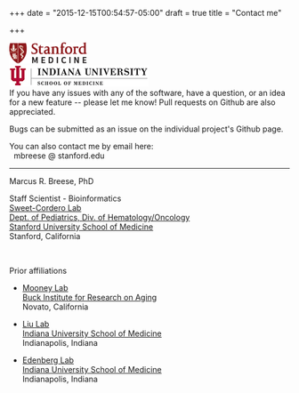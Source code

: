 +++
date = "2015-12-15T00:54:57-05:00"
draft = true
title = "Contact me"

+++

<div class="contact-logos">
	<a href="http://med.stanford.edu"><img src="/img/SM-logo-V-web.png" height="38px"/></a><br/>
	<a href="http://medicine.iu.edu"><img src="/img/logo3.gif"/></a>
</div>
If you have any issues with any of the software, have a question, or an idea for a new feature -- please let me know!
Pull requests on Github are also appreciated.

Bugs can be submitted as an issue on the individual project's Github page.

You can also contact me by email here:  
<i class="fa fa-envelope" style="padding:0 4px;"></i> mbreese @ stanford.edu

----

Marcus R. Breese, PhD  

Staff Scientist - Bioinformatics  
[Sweet-Cordero Lab](http://sweetcorderolab.stanford.edu)  
[Dept. of Pediatrics, Div. of Hematology/Oncology](http://pedhemonc.stanford.edu/)  
[Stanford University School of Medicine](http://med.stanford.edu)  
Stanford, California

<br/>

Prior affiliations

* [Mooney Lab](http://faculty.washington.edu/sdmooney/)  
  [Buck Institute for Research on Aging](http://buckinstitute.org/)  
  Novato, California

* [Liu Lab](http://compbio.iupui.edu/group/6/pages/about_us)  
  [Indiana University School of Medicine](http://medicine.iu.edu/)  
  Indianapolis, Indiana

* [Edenberg Lab](https://biochemistry.medicine.iu.edu/pe/primary-faculty/howard-j-edenberg-ph-d/)  
  [Indiana University School of Medicine](http://medicine.iu.edu/)  
  Indianapolis, Indiana	
